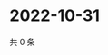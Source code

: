 # 2022-10-31

共 0 条

<!-- BEGIN WEIBO -->
<!-- 最后更新时间 Mon Oct 31 2022 02:21:31 GMT+0800 (China Standard Time) -->

<!-- END WEIBO -->
